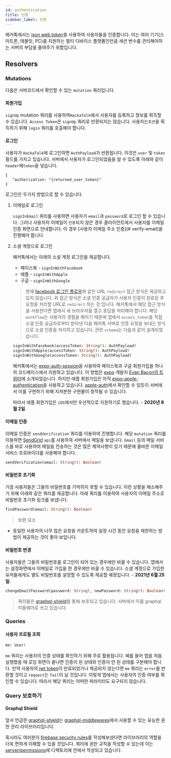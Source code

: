 ```yaml
---
id: authentication
title: 인증
sidebar_label: 인증
---
```



해커톡에서는 [json web token](https://jwt.io)을 사용하여 사용자들을 인증합니다. 이는 여러 기기(스마트폰, 태블릿, PC)를 지원하는 멀티 디바이스 플랫폼인만큼 세션 변수를 관리해야하는 서버의 부담을 줄여주기 위함입니다.

## Resolvers

### Mutations

다음은 서버코드에서 확인할 수 있는 `mutation` 쿼리입니다.

#### 회원가입
`signUp` mutation 쿼리를 사용하여`HackaTalk`에서 사용자를 등록하고 정보를 획득할 수 있습니다. `Access Token`은 `signUp` 쿼리로 반환되지는 않습니다. 사용자는`토큰`을 획득하기 위해 `login` 쿼리를 호출해야 합니다.

#### 로그인
사용자가 `HackaTalk`에 로그인하면 `AuthPayload`가 반환됩니다. 이것은 `user` 및 `token` 필드를 가지고 있습니다. 서버에서 사용자가 로그인되었음을 알 수 있도록 아래와 같이`header`에`token`을 넣습니다.

```
{
   "authorization: "{returned_user_token}"
}
```

로그인은 두가지 방법으로 할 수 있습니다.

1. 이메일로 로그인

   `signInEmail` 쿼리를 사용하면 사용자가 `email`과 `password`로 로그인 할 수 있습니다. 그러나 사용자의 이메일이 `인증`되지 않은 경우 클라이언트에서 사용자를 이메일 인증 화면으로 안내합니다. 이 경우 [사용자 이메일 주소 인증](# verify-email)을 진행해야 합니다.

2. 소셜 계정으로 로그인

   해커톡에서는 아래의 소셜 계정 로그인을 제공합니다.

   * 페이스북 - `signInWithFacebook`
   * 애플 - `signInWithApple`
   * 구글 - `signInWithGoogle`

   > 현재 [facebook 로그인 플로우](https://developers.facebook.com/docs/facebook-login/manually-build-a-login-flow)와 같은 URL `redirect` 접근 방식은 제공하고 있지 않습니다. 위 접근 방식은 소셜 인증 공급자가 사용자 인증이 완료된 후 요청을 처리할 URL로 `redirect` 하는 것 입니다. 해커톡에서 해당 접근 방식을 사용한다면 앱에서 새 브라우저를 열고 응답을 처리해야 합니다. 해당 `workflow`는 사용자의 경험을 해치기 때문에 앱에서 `access_token`을 직접 소셜 인증 공급자로부터 받아낸 다음 해커톡 서버로 인증 요청을 보내는 방식으로 소셜 인증을 처리하고 있습니다. 관련 `schema`는 다음과 같이 설계되었습니다.

   ```graphql
   signInWithFacebook(accessToken: String!): AuthPayload!
   signInWithApple(accessToken: String!): AuthPayload!
   signInWithGoogle(accessToken: String!): AuthPayload!
   ```

   해커톡에서는 [expo-auth-session](https://docs.expo.io/versions/latest/sdk/auth-session)을 사용하여 페이스북과 구글 회원가입을 하나의 코드베이스에서 지원하고 있습니다. 이 방법은 [expo](https://expo.io) 개발자 [Evan Bacon의 트위터](https://twitter.com/baconbrix/status/1256985914749759488)에 소개되었습니다. 하지만 애플 회원가입은 아직 [expo-apple-authentication](https://docs.expo.io/versions/latest/sdk/apple-authentication)을 사용하고 있습니다. [apple-auth](https://github.com/ananay/apple-auth)에서 확인할 수 있듯이 서버에서 이를 구현하기 위해 지져분한 구현물이 창작될 수 있습니다.

   따라서 애플 회원가입은 `iOS`에서만 우선적으로 지원하기로 했습니다. - **2020년 8월 2일**.

#### 이메일 인증

   이메일 인증은 `sendVerification` 쿼리를 이용하여 진행합니다. 해당 `mutation` 쿼리를 이용하면 [SendGrid](https://sendgrid.com) `api`를 사용하여 서버에서 메일을 보냅니다. `Gmail` 등의 메일 서비스를 바로 사용하여 메일을 전송하는 것은 많은 제약사항이 있기 때문에 올바른 이메일 서비스 프로바이더를 사용해야 합니다.

   ```graphql
   sendVerification(email: String!): Boolean!
   ```

#### 비밀번호 초기화

가끔 사용자들은 그들의 비밀번호를 기억하지 못할 수 있습니다. 이런 상황을 해소해주기 위해 아래와 같은 쿼리를 제공합니다. 아래 쿼리를 이용하여 사용자의 이메일 주소로 비밀번호 초기화 링크를 보냅니다.

```graphql
findPassword(email: String!): Boolean!
```

> 보완 요소
  - 동일한 사용자의 너무 많은 요청을 카운트하여 일정 시간 동안 요청을 제한하는 방법이 제공하는 것이 좋아 보입니다.

#### 비밀번호 변경

   사용자들은 그들의 비밀번호를 로그인이 되어 있는 경우에만 바꿀 수 있습니다. 앱에서는 설정화면에서 이메일로 가입을 한 경우에만 바꿀 수 있습니다. 소셜 계정으로 가입한 유저들에게도 별도 비밀번호를 설정할 수 있도록 제공할 예정입니다. - **2021년 6월 25일**.

   ```graphql
   changeEmailPassword(password: String!, newPassword: String!): Boolean!
   ```

   > 쿼리들은 [graphql-shield](#graphql-shield)를 통해 보호되고 있습니다. 서버에서 이를 graphql 미들웨어로 쓰고 있습니다.

### Queries

#### 사용자 프로필 조회

```graphql
me: User!
```

`me` 쿼리는 사용자의 인증 상태를 확인하기 위해 주로 활용됩니다. 예를 들어 앱을 처음 실행했을 때 로딩 화면이 끝나면 인증이 된 상태와 인증이 안 된 상태를 구분해야 합니다. 만약 사용자의 [jwt token](https://jwt.io)이 만료되었거나 제공되지 않는다면 `me` 쿼리는 `error`를 반환할 것이고 `request`는 `fail`이 날 것입니다. 이렇게 앱에서는 사용자의 인증 여부를 확인할 수 있습니다. 따라서 해당 쿼리는 어떠한 파라미터도 요구되지 않습니다.

### Query 보호하기

#### Graphql Shield

앞서 언급한 [graphql-shield](https://github.com/maticzav/graphql-shield)는 [graphql-middlewares](https://github.com/prisma-labs/graphql-middleware)에서 사용할 수 있는 유능한 권한 관리 라이브러리입니다.

혹시라도 여러분이 [firebase security rules](https://firebase.google.com/docs/rules)를 작성해보셨다면 라이브러리의 역할을 더욱 편하게 이해할 수 있을 것입니다. 쿼리에 권한 규칙을 작성할 수 있는데 이는 [server/permissions](https://github.com/dooboolab/hackatalk/blob/main/server/src/permissions)에 디렉토리에 안에서 작성되고 있습니다.
